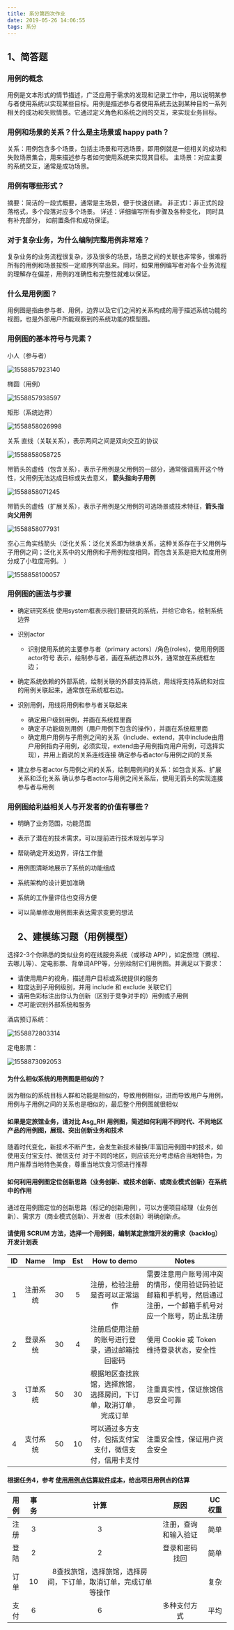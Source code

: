 ```yaml
---
title: 系分第四次作业
date: 2019-05-26 14:06:55
tags: 系分
---
```


## 1、简答题

### 用例的概念

<!--more--> 

用例是文本形式的情节描述，广泛应用于需求的发现和记录工作中，用以说明某参与者使用系统以实现某些目标。用例是描述参与者使用系统去达到某种目的一系列相关的成功和失败情景。它通过定义角色和系统之间的交互，来实现业务目标。

### 用例和场景的关系？什么是主场景或 happy path？

关系：用例包含多个场景，包括主场景和可选场景，即用例就是一组相关的成功和失败场景集合，用来描述参与者如何使用系统来实现其目标。
主场景：对应主要的系统交互，通常是成功场景。

### 用例有哪些形式？

摘要：简洁的一段式概要，通常是主场景，便于快速创建。
非正式l：非正式的段落格式，多个段落对应多个场景。
详述：详细编写所有步骤及各种变化， 同时具有补充部分， 如前置条件和成功保证。

### 对于复杂业务，为什么编制完整用例非常难？

复杂业务的业务流程很复杂，涉及很多的场景，场景之间的关联也非常多，很难将所有的用例和场景按照一定顺序列举出来。同时，如果用例编写者对各个业务流程的理解存在偏差，用例的准确性和完整性就难以保证。

### 什么是用例图？

用例图是指由参与者、用例，边界以及它们之间的关系构成的用于描述系统功能的视图，也是外部用户所能观察到的系统功能的模型图。

### 用例图的基本符号与元素？

小人（参与者）

![1558857923140](assets/1558857923140.png) 

椭圆（用例）

![1558857938597](assets/1558857938597.png) 

矩形（系统边界）

![1558858026998](assets/1558858026998.png) 

关系
直线（关联关系），表示两间之间是双向交互的协议

![1558858058725](assets/1558858058725.png) 


带箭头的虚线（包含关系），表示子用例是父用例的一部分，通常强调离开这个特性，父用例无法达成目标或失去意义， **箭头指向子用例**

![1558858071245](assets/1558858071245.png) 

带箭头的虚线（扩展关系），表示子用例是父用例的可选场景或技术特征，**箭头指向父用例**

![1558858077931](assets/1558858077931.png) 

空心三角实线箭头（泛化关系：泛化关系即为继承关系，这种关系存在于父用例与子用例之间；泛化关系中的父用例和子用例粒度相同，而包含关系是把大粒度用例分成了小粒度用例。 ）

![1558858100057](assets/1558858100057.png) 

### 用例图的画法与步骤

- 确定研究系统
  使用system框表示我们要研究的系统，并给它命名，绘制系统边界

- 识别actor

  - 识别使用系统的主要参与者（primary actors）/角色(roles)，使用用例图 actor符号 表示，绘制参与者，画在系统边界以外，通常放在系统框左边；
- 确定系统依赖的外部系统，绘制关联的外部支持系统，用线将支持系统和对应的用例关联起来，通常放在系统框右边。
  
- 识别用例，用线将用例和参与者关联起来
    -  确定用户级别用例，并画在系统框里面
  -  确定子功能级别用例（用户用例下包含的操作），并画在系统框里面
  -  确定用户用例与子用例之间的关系（include、extend，其中include由用户用例指向子用例，必须实现，extend由子用例指向用户用例，可选择实现），并用上面说的关系连线连接
  确定参与者actor与用例之间的关系

- 建立参与者actor与用例之间的关系，绘制用例间的关系：如包含关系、扩展关系和泛化关系
  确认参与者actor与用例之间关系后，使用无箭头的实现连接参与者与用例


### 用例图给利益相关人与开发者的价值有哪些？

- 明确了业务范围，功能范围

- 表示了潜在的技术需求，可以提前进行技术规划与学习

- 帮助确定开发边界，评估工作量

- 用例图清晰地展示了系统的功能组成

- 系统架构的设计更加准确

- 系统的工作量评估也变得方便

- 可以简单修改用例图来表达需求变更的想法

  ## 2、建模练习题（用例模型）

选择2-3个你熟悉的类似业务的在线服务系统（或移动 APP），如定旅馆（携程、去哪儿等）、定电影票、背单词APP等，分别绘制它们用例图。并满足以下要求：

- 请使用用户的视角，描述用户目标或系统提供的服务
- 粒度达到子用例级别，并用 include 和 exclude 关联它们
- 请用色彩标注出你认为创新（区别于竞争对手的）用例或子用例
- 尽可能识别外部系统和服务

酒店预订系统：

![1558872803314](assets/1558872803314.png) 

定电影票：

![1558873092053](assets/1558873092053.png) 

#### 为什么相似系统的用例图是相似的？

因为相似的系统目标人群和功能是相似的，导致用例相似，进而导致用户与用例，用例与子用例之间的关系也是相似的，最后整个用例图就很相似

#### 如果是定旅馆业务，请对比 Asg_RH 用例图，简述如何利用不同时代、不同地区产品的用例图，展现、突出创新业务和技术

随着时代变化，新技术不断产生，会发生新技术替换/丰富旧用例图中的技术，如使用支付宝支付、微信支付
对于不同的地区，则应该充分考虑结合当地特色，为用户推荐当地特色美食，尊重当地饮食习惯进行推荐

#### 如何利用用例图定位创新思路（业务创新、或技术创新、或商业模式创新）在系统中的作用

通过在用例图定位的创新思路（标记的创新用例），可以方便项目经理（业务创新）、需求方（商业模式创新）、开发者（技术创新）明确创新点。

#### 请使用 SCRUM 方法，选择一个用例图，编制某定旅馆开发的需求（backlog）开发计划表

|  ID  |   Name   | Imp  | Est  |                         How to demo                          | Notes                                                        |
| :--: | :------: | :--: | :--: | :----------------------------------------------------------: | ------------------------------------------------------------ |
|  1   | 注册系统 |  30  |  5   |                注册，检验注册是否可以正常运作                | 需要注意用户账号间冲突的情形，使用验证码验证邮箱和手机号，然后通过注册，一个邮箱手机号对应一个账号，防止乱注册 |
|  2   | 登录系统 |  30  |  4   |        注册后使用注册的账号进行登录，通过邮箱找回密码        | 使用 Cookie 或 Token 维持登录状态，安全性                    |
|  3   | 订单系统 |  50  |  30  | 根据地区查找旅馆，选择旅馆，选择房间，下订单，取消订单，完成订单 | 注重真实性，保证旅馆信息安全可靠                             |
|  4   | 支付系统 |  50  |  10  |    可以通过多方支付，包括支付宝支付，微信支付，信用卡支付    | 注重安全性，保证用户资金安全                                 |




#### 根据任务4，参考 [使用用例点估算软件成本](https://www.ibm.com/developerworks/cn/rational/edge/09/mar09/collaris_dekker/index.html)，给出项目用例点的估算

| 用例 | 事务 |                             计算                             |         原因         | UC权重 |
| :--: | :--: | :----------------------------------------------------------: | :------------------: | :----: |
| 注册 |  3   |                              3                               | 注册，查询和输入验证 |  简单  |
| 登陆 |  2   |                              2                               |    登录和密码找回    |  简单  |
| 订单 |  10  | 8查找旅馆，选择旅馆，选择房间，下订单，取消订单，完成订单等操作 |                      |  复杂  |
| 支付 |  6   |                              6                               |     多种支付方式     |  平均  |